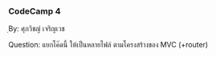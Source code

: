 ### CodeCamp 4 ###
ฺBy: ศุภวิชญ์ เจริญเวช

Question: 
  แยกโค๊ดนี้ ให้เป็นหลายไฟล์ ตามโครงสร้างของ MVC (+router)